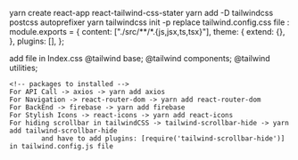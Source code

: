 yarn create react-app react-tailwind-css-stater
yarn add -D tailwindcss postcss autoprefixer
yarn tailwindcss init -p
replace tailwind.config.css file :
    module.exports = {
    content: ["./src/**/*.{js,jsx,ts,tsx}"],
    theme: {
    extend: {},
    },
    plugins: [],
    };

add file in Index.css
    @tailwind base;
    @tailwind components;
    @tailwind utilities;

    <!-- packages to installed -->
    For API Call -> axios -> yarn add axios 
    For Navigation -> react-router-dom -> yarn add react-router-dom
    For BackEnd -> firebase -> yarn add firebase
    For Stylish Icons -> react-icons -> yarn add react-icons
    For hiding scrollbar in tailwindCSS -> tailwind-scrollbar-hide -> yarn add tailwind-scrollbar-hide
            and have to add plugins: [require('tailwind-scrollbar-hide')]  in tailwind.config.js file

